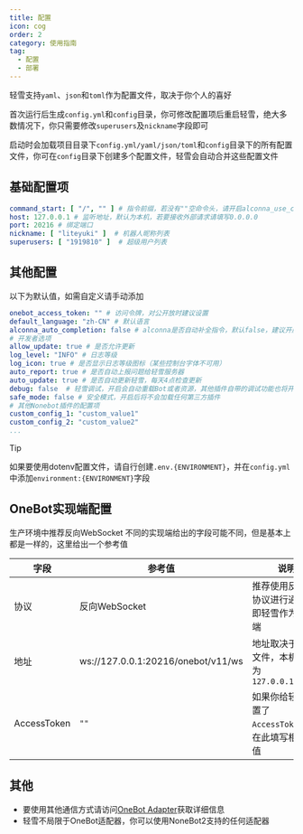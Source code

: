 ```yaml
---
title: 配置
icon: cog
order: 2
category: 使用指南
tag:
  - 配置
  - 部署
---
```


轻雪支持`yaml`、`json`和`toml`作为配置文件，取决于你个人的喜好

首次运行后生成`config.yml`和`config`目录，你可修改配置项后重启轻雪，绝大多数情况下，你只需要修改`superusers`及`nickname`字段即可

启动时会加载项目目录下`config.yml/yaml/json/toml`和`config`目录下的所有配置文件，你可在`config`目录下创建多个配置文件，轻雪会自动合并这些配置文件
## **基础配置项**

```yaml
command_start: [ "/", "" ] # 指令前缀，若没有""空命令头，请开启alconna_use_command_start保证alconna解析正常
host: 127.0.0.1 # 监听地址，默认为本机，若要接收外部请求请填写0.0.0.0
port: 20216 # 绑定端口
nickname: [ "liteyuki" ]  # 机器人昵称列表
superusers: [ "1919810" ]  # 超级用户列表
```

## **其他配置**

以下为默认值，如需自定义请手动添加

```yaml
onebot_access_token: "" # 访问令牌，对公开放时建议设置
default_language: "zh-CN" # 默认语言
alconna_auto_completion: false # alconna是否自动补全指令，默认false，建议开启
# 开发者选项
allow_update: true # 是否允许更新
log_level: "INFO" # 日志等级
log_icon: true # 是否显示日志等级图标（某些控制台字体不可用）
auto_report: true # 是否自动上报问题给轻雪服务器
auto_update: true # 是否自动更新轻雪，每天4点检查更新
debug: false  # 轻雪调试，开启会自动重载Bot或者资源，其他插件自带的调试功能也将开启
safe_mode: false # 安全模式，开启后将不会加载任何第三方插件
# 其他Nonebot插件的配置项
custom_config_1: "custom_value1"
custom_config_2: "custom_value2"
...
```

> [!tip]
> 如果要使用dotenv配置文件，请自行创建`.env.{ENVIRONMENT}`，并在`config.yml`中添加`environment:{ENVIRONMENT}`字段

## **OneBot实现端配置**

生产环境中推荐反向WebSocket
不同的实现端给出的字段可能不同，但是基本上都是一样的，这里给出一个参考值

| 字段          | 参考值                                | 说明                               |
|-------------|------------------------------------|----------------------------------|
| 协议          | 反向WebSocket                        | 推荐使用反向ws协议进行通信，即轻雪作为服务端          |
| 地址          | ws://127.0.0.1:20216/onebot/v11/ws | 地址取决于配置文件，本机默认为`127.0.0.1:20216` |
| AccessToken | `""`                               | 如果你给轻雪配置了`AccessToken`，请在此填写相同的值 |

## **其他**

- 要使用其他通信方式请访问[OneBot Adapter](https://onebot.adapters.nonebot.dev/)获取详细信息
- 轻雪不局限于OneBot适配器，你可以使用NoneBot2支持的任何适配器
